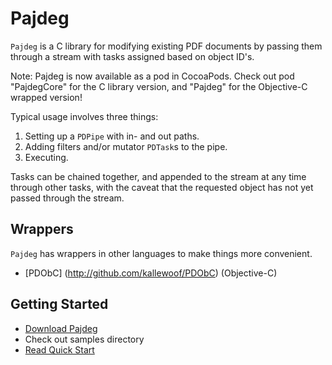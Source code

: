 Pajdeg
======

`Pajdeg` is a C library for modifying existing PDF documents by passing them through a stream with tasks assigned based on object ID's.

Note: Pajdeg is now available as a pod in CocoaPods. Check out pod "PajdegCore" for the C library version, and "Pajdeg" for the Objective-C wrapped version!

Typical usage involves three things:

1. Setting up a `PDPipe` with in- and out paths.
2. Adding filters and/or mutator `PDTask`s to the pipe.
3. Executing.

Tasks can be chained together, and appended to the stream at any time through other tasks, with the caveat that the requested object has not yet passed through the stream.

## Wrappers

`Pajdeg` has wrappers in other languages to make things more convenient.

- [PDObC] (http://github.com/kallewoof/PDObC) (Objective-C)

## Getting Started

- [Download Pajdeg](https://github.com/kallewoof/pajdeg/archive/master.zip)
- Check out samples directory
- [Read Quick Start](https://github.com/kallewoof/pajdeg/wiki/Quick-Start)

